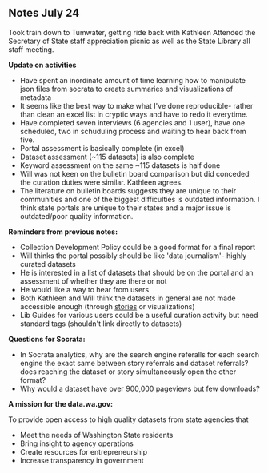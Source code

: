 ## Notes July 24

Took train down to Tumwater, getting ride back with Kathleen
Attended the Secretary of State staff appreciation picnic as well as the State Library all staff meeting.


**Update on activities**

* Have spent an inordinate amount of time learning how to manipulate json files from socrata to create summaries and visualizations of metadata
 * It seems like the best way to make what I've done reproducible- rather than clean an excel list in cryptic ways and have to redo it everytime.
* Have completed seven interviews (6 agencies and 1 user), have one scheduled, two in schuduling process and waiting to hear back from five.
* Portal assessment is basically complete (in excel)
* Dataset assessment (~115 datasets) is also complete
* Keyword assessment on the same ~115 datasets is half done
* Will was not keen on the bulletin board comparison but did conceded the curation duties were similar.  Kathleen agrees.
 * The literature on bulletin boards suggests they are unique to their communities and one of the biggest difficulties is outdated information.  I think state portals are unique to their states and a major issue is outdated/poor quality information.


**Reminders from previous notes:**

* Collection Development Policy could be a good format for a final report
* Will thinks the portal possibly should be like 'data journalism'- highly curated datasets
 * He is interested in a list of datasets that should be on the portal and an assessment of whether they are there or not
 * He would like a way to hear from users
* Both Kathleen and Will think the datasets in general are not made accessible enough (through [stories](https://data.wa.gov/stories/s/irv9-b275) or visualizations)
* Lib Guides for various users could be a useful curation activity but need standard tags (shouldn't link directly to datasets)


**Questions for Socrata:**

* In Socrata analytics, why are the search engine referalls for each search engine the exact same between story referrals and dataset referrals? does reaching the dataset or story simultaneously open the other format?
* Why would a dataset have over 900,000 pageviews but few downloads?


**A mission for the data.wa.gov:**

To provide open access to high quality datasets from state agencies that
 * Meet the needs of Washington State residents
 * Bring insight to agency operations
 * Create resources for entrepreneurship
 * Increase transparency in government
